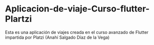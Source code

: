 # Aplicacion-de-viaje-Curso-flutter-Plartzi
Esta es una aplicación de viajes creada en el curso avanzado de Flutter impartida por Platzi (Anahí Salgado Díaz de la Vega)
